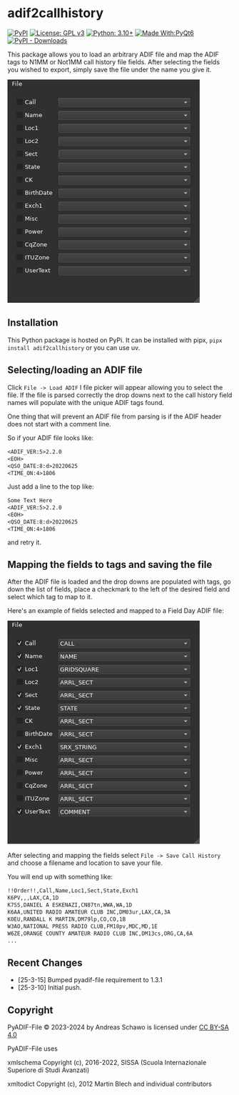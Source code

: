 # adif2callhistory

[![PyPI](https://img.shields.io/pypi/v/adif2callhistory)](https://pypi.org/project/adif2callhistory/)
[![License: GPL v3](https://img.shields.io/badge/License-GPLv3-blue.svg)](https://www.gnu.org/licenses/gpl-3.0)
[![Python: 3.10+](https://img.shields.io/badge/python-3.9+-blue.svg)](https://www.python.org/downloads/)
[![Made With:PyQt6](https://img.shields.io/badge/Made%20with-PyQt6-blue)](https://pypi.org/project/PyQt6/)
[![PyPI - Downloads](https://img.shields.io/pypi/dm/adif2callhistory)](https://pypi.org/project/adif2callhistory/)

This package allows you to load an arbitrary ADIF file and map the ADIF tags to N1MM or Not1MM call history file fields.
After selecting the fields you wished to export, simply save the file under the name you give it.

![main screen](https://github.com/mbridak/adif2callhistory/blob/main/pic/adif2callhistory_initial.png?raw=true)

## Installation

This Python package is hosted on PyPi. It can be installed with pipx, `pipx install adif2callhistory` or you can use uv.

## Selecting/loading an ADIF file

Click `File -> Load ADIF` I file picker will appear allowing you to select the file. If the file is parsed correctly the drop downs next to the call history field names will populate with the unique ADIF tags found.

One thing that will prevent an ADIF file from parsing is if the ADIF header does not start with a comment line.

So if your ADIF file looks like:

```text
<ADIF_VER:5>2.2.0
<EOH>
<QSO_DATE:8:d>20220625
<TIME_ON:4>1806
```

Just add a line to the top like:

```text
Some Text Here
<ADIF_VER:5>2.2.0
<EOH>
<QSO_DATE:8:d>20220625
<TIME_ON:4>1806
```

and retry it.

## Mapping the fields to tags and saving the file

After the ADIF file is loaded and the drop downs are populated with tags, go down the list of fields, place a checkmark to the left of the desired field and select which tag to map to it.

Here's an example of fields selected and mapped to a Field Day ADIF file:

![mapped fields](https://github.com/mbridak/adif2callhistory/blob/main/pic/adif2callhistory_select_fields.png?raw=true)

After selecting and mapping the fields select `File -> Save Call History` and choose a filename and location to save your file.

You will end up with something like:

```text
!!Order!!,Call,Name,Loc1,Sect,State,Exch1
K6PV,,,LAX,CA,1D
K7SS,DANIEL A ESKENAZI,CN87tn,WWA,WA,1D
K6AA,UNITED RADIO AMATEUR CLUB INC,DM03ur,LAX,CA,3A
K0EU,RANDALL K MARTIN,DM79lp,CO,CO,1B
W3AO,NATIONAL PRESS RADIO CLUB,FM18pv,MDC,MD,1E
W6ZE,ORANGE COUNTY AMATEUR RADIO CLUB INC,DM13cs,ORG,CA,6A
...
```

## Recent Changes

- [25-3-15] Bumped pyadif-file requirement to 1.3.1
- [25-3-10] Initial push.

## Copyright

PyADIF-File © 2023-2024 by Andreas Schawo is licensed under [CC BY-SA 4.0](http://creativecommons.org/licenses/by-sa/4.0/)

PyADIF-File uses

xmlschema Copyright (c), 2016-2022, SISSA (Scuola Internazionale Superiore di Studi Avanzati)

xmltodict Copyright (c), 2012 Martin Blech and individual contributors